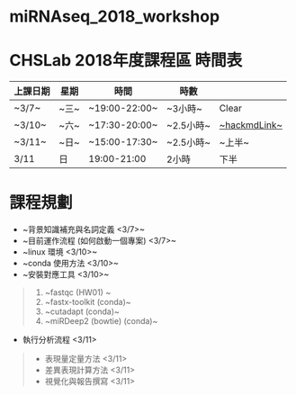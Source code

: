 # miRNAseq_2018_workshop
CHSLab 2018年度課程區
時間表
==

|上課日期|星期|時間|時數||
|----|----|----|----|----|
|~3/7~|~三~|~19:00-22:00~|~3小時~|Clear|
|~3/10~|~六~|~17:30-20:00~|~2.5小時~|[~hackmdLink~](https://hackmd.io/oH1djGZFQgyVxzckPYL59g)|~
|~3/11~|~日~|~15:00-17:30~|~2.5小時~|~上半~|
|3/11|日|19:00-21:00|2小時|下半|

課程規劃
==
+ ~背景知識補充與名詞定義 <3/7>~
+ ~目前運作流程 (如何啟動一個專案) <3/7>~
+ ~linux 環境 <3/10>~
+ ~conda 使用方法 <3/10>~
+ ~安裝對應工具 <3/10>~
> 1. ~fastqc (HW01) ~
> 2. ~fastx-toolkit (conda)~
> 3. ~cutadapt (conda)~
> 4. ~miRDeep2 (bowtie) (conda)~
+ 執行分析流程 <3/11>
>+ 表現量定量方法 <3/11>
>+ 差異表現計算方法 <3/11>
>+ 視覺化與報告撰寫 <3/11>
